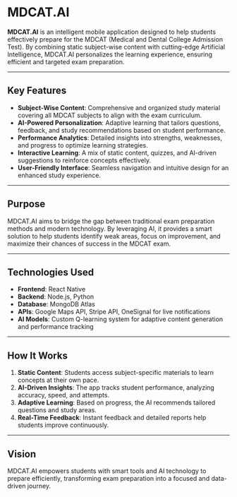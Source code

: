 # MDCAT.AI  

**MDCAT.AI** is an intelligent mobile application designed to help students effectively prepare for the MDCAT (Medical and Dental College Admission Test). By combining static subject-wise content with cutting-edge Artificial Intelligence, MDCAT.AI personalizes the learning experience, ensuring efficient and targeted exam preparation.  

---

## Key Features  
- **Subject-Wise Content**: Comprehensive and organized study material covering all MDCAT subjects to align with the exam curriculum.  
- **AI-Powered Personalization**: Adaptive learning that tailors questions, feedback, and study recommendations based on student performance.  
- **Performance Analytics**: Detailed insights into strengths, weaknesses, and progress to optimize learning strategies.  
- **Interactive Learning**: A mix of static content, quizzes, and AI-driven suggestions to reinforce concepts effectively.  
- **User-Friendly Interface**: Seamless navigation and intuitive design for an enhanced study experience.  

---

## Purpose  
MDCAT.AI aims to bridge the gap between traditional exam preparation methods and modern technology. By leveraging AI, it provides a smart solution to help students identify weak areas, focus on improvement, and maximize their chances of success in the MDCAT exam.  

---

## Technologies Used  
- **Frontend**: React Native  
- **Backend**: Node.js, Python  
- **Database**: MongoDB Atlas  
- **APIs**: Google Maps API, Stripe API, OneSignal for live notifications  
- **AI Models**: Custom Q-learning system for adaptive content generation and performance tracking  

---

## How It Works  
1. **Static Content**: Students access subject-specific materials to learn concepts at their own pace.  
2. **AI-Driven Insights**: The app tracks student performance, analyzing accuracy, speed, and attempts.  
3. **Adaptive Learning**: Based on progress, the AI recommends tailored questions and study areas.  
4. **Real-Time Feedback**: Instant feedback and detailed reports help students improve continuously.  

---

## Vision  
MDCAT.AI empowers students with smart tools and AI technology to prepare efficiently, transforming exam preparation into a focused and data-driven journey.  

